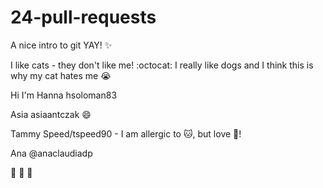 # 24-pull-requests
A nice intro to git YAY! :sparkles:

I like cats - they don't like me! :octocat: 
I really like dogs and I think this is why my cat hates me :sob:

Hi I'm Hanna hsoloman83

Asia asiaantczak :smile:

Tammy Speed/tspeed90  - I am allergic to :cat:, but love :dog:!

Ana @anaclaudiadp

:feet: :feet: :feet: